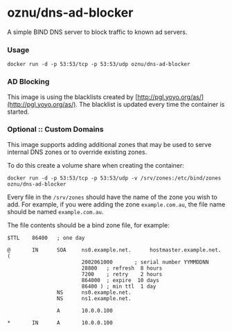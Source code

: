 # oznu/dns-ad-blocker

A simple BIND DNS server to block traffic to known ad servers.

### Usage

```
docker run -d -p 53:53/tcp -p 53:53/udp oznu/dns-ad-blocker
```

### AD Blocking

This image is using the blacklists created by [http://pgl.yoyo.org/as/](http://pgl.yoyo.org/as/). The blacklist is updated every time the container is started.

### Optional :: Custom Domains

This image supports adding additional zones that may be used to serve internal DNS zones or to override existing zones.

To do this create a volume share when creating the container:

```
docker run -d -p 53:53/tcp -p 53:53/udp -v /srv/zones:/etc/bind/zones oznu/dns-ad-blocker
```

Every file in the ```/srv/zones``` should have the name of the zone you wish to add.
For example, if you were adding the zone ```example.com.au```, the file name should be named ```example.com.au```.

The file contents should be a bind zone file, for example:

```
$TTL    86400   ; one day

@       IN      SOA     ns0.example.net.      hostmaster.example.net. (
                        2002061000       ; serial number YYMMDDNN
                        28800   ; refresh  8 hours
                        7200    ; retry    2 hours
                        864000  ; expire  10 days
                        86400 ) ; min ttl  1 day
                NS      ns0.example.net.
                NS      ns1.example.net.

                A       10.0.0.100

*       IN      A       10.0.0.100
```
